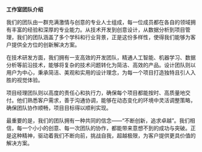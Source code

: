 **工作室团队介绍**

我们的团队由一群充满激情与创意的专业人士组成，每一位成员都在各自的领域拥有丰富的经验和深厚的专业能力。从技术开发到创意设计，从数据分析到项目管理，我们的团队涵盖了多个学科和行业背景，正是这份多样性，使得我们能够为客户提供全方位的创新解决方案。

在技术研发方面，我们拥有一支高效的开发团队，精通人工智能、机器学习、数据分析等前沿技术，能够将复杂的技术问题转化为简洁、高效的产品。设计团队则以用户为中心，秉承简洁、美观和实用的设计理念，为每一个项目打造独特且引人入胜的视觉体验。

项目经理团队则以高度的责任心和执行力，确保每个项目都能按时、高质量地交付。他们熟悉客户需求，善于沟通协调，能够在动态变化的环境中灵活调整策略，确保团队协作顺畅，项目目标得以顺利实现。

最重要的是，我们的团队拥有一种共同的信念——“不断创新，追求卓越”。我们相信，每一个小小的创意、每一次团队的协作，都能带来意想不到的成功与突破。正是这种精神，驱动着我们不断向前，挑战自我，超越极限，为客户提供更具价值的解决方案。
